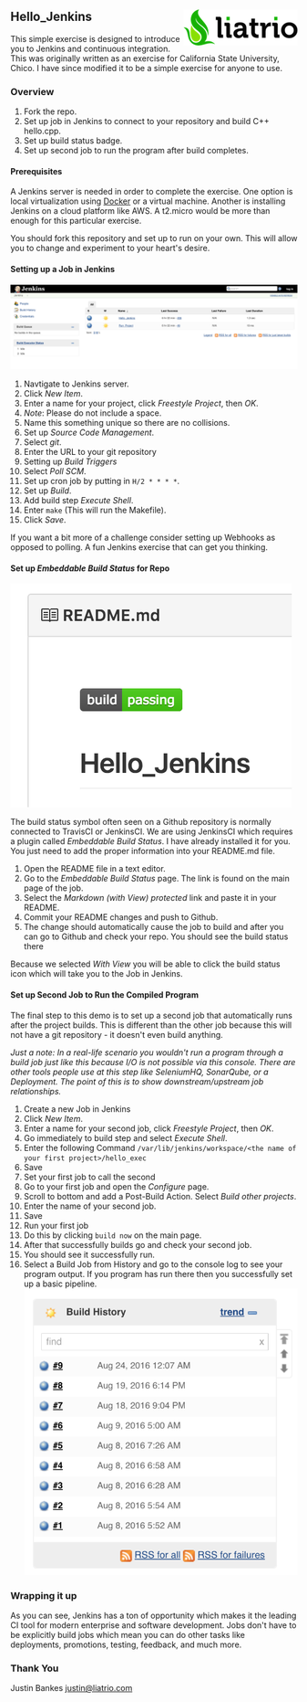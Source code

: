 ## Hello_Jenkins <img align="right" src="img/liatrio.png">
This simple exercise is designed to introduce you to Jenkins and continuous integration. This was originally written
as an exercise for California State University, Chico. I have since modified it to be a simple exercise for anyone
to use. 

### Overview
1. Fork the repo.
2. Set up job in Jenkins to connect to your repository and build C++ hello.cpp.
3. Set up build status badge.
4. Set up second job to run the program after build completes.

#### Prerequisites
A Jenkins server is needed in order to complete the exercise. One option is local virtualization using 
[Docker](https://hub.docker.com/r/jenkins/jenkins/) or a virtual machine. Another is installing Jenkins on a cloud 
platform like AWS. A t2.micro would be more than enough for this particular exercise. 

You should fork this repository and set up to run on your own. This will allow you to change and experiment to your
heart's desire. 

#### Setting up a Job in Jenkins
![Jenkins Landing Page](img/jenkins_landing.png)

1. Navtigate to Jenkins server. 
2. Click _New Item_.
3. Enter a name for your project, click _Freestyle Project_, then _OK_.
  1. _Note_: Please do not include a space.
  2. Name this something unique so there are no collisions.
4. Set up _Source Code Management_.
  1. Select _git_.
  2. Enter the URL to your git repository
5. Setting up _Build Triggers_
  1. Select _Poll SCM_. 
  2. Set up cron job by putting in `H/2 * * * *`.
6. Set up _Build_.
  1. Add build step _Execute Shell_.
  2. Enter `make` (This will run the Makefile).
7. Click _Save_.

If you want a bit more of a challenge consider setting up Webhooks as opposed to polling. A fun Jenkins exercise that 
can get you thinking. 

#### Set up _Embeddable Build Status_ for Repo
![Build status badge](img/jenkins_badge.png)

The build status symbol often seen on a Github repository is normally connected
to TravisCI or JenkinsCI. We are using JenkinsCI which requires a plugin called
_Embeddable Build Status_. I have already installed it for you. You just need to
add the proper information into your README.md file.

1. Open the README file in a text editor.
2. Go to the _Embeddable Build Status_ page. The link is found on the main page of the job.
3. Select the _Markdown (with View) protected_ link and paste it in your README.
4. Commit your README changes and push to Github.
5. The change should automatically cause the job to build and after you can go to Github and check your repo. You should see the build status there

Because we selected _With View_ you will be able to click the build status icon which will take you to the Job in Jenkins.

#### Set up Second Job to Run the Compiled Program
The final step to this demo is to set up a second job that automatically runs
after the project builds. This is different than the other job because this will
not have a git repository - it doesn't even build anything.

_Just a note: In a real-life scenario you wouldn't run a program through a
build job just like this because I/O is not possible via this console. There
are other tools people use at this step like SeleniumHQ, SonarQube, or a
Deployment. The point of this is to show downstream/upstream job relationships._

1. Create a new Job in Jenkins
  1. Click _New Item_.
  2. Enter a name for your second job, click _Freestyle Project_, then _OK_.
  3. Go immediately to build step and select _Execute Shell_.
  4. Enter the following Command `/var/lib/jenkins/workspace/<the name of your first project>/hello_exec`
  5. Save
2. Set your first job to call the second
  1. Go to your first job and open the _Configure_ page.
  2. Scroll to bottom and add a Post-Build Action. Select _Build other projects_.
  3. Enter the name of your second job.
  4. Save
3. Run your first job
  1. Do this by clicking `build now` on the main page.
  2. After that successfully builds go and check your second job.
  3. You should see it successfully run.
  4. Select a Build Job from History and go to the console log to see your program output. If you program has run there then you successfully set up a basic pipeline.
![Job history](img/jenkins_history.png)

### Wrapping it up
As you can see, Jenkins has a ton of opportunity which makes it the leading CI tool for modern enterprise and software 
development. Jobs don't have to be explicitly build jobs which mean you can do other tasks like deployments, promotions,
testing, feedback, and much more.

### Thank You  
Justin Bankes <justin@liatrio.com>  
